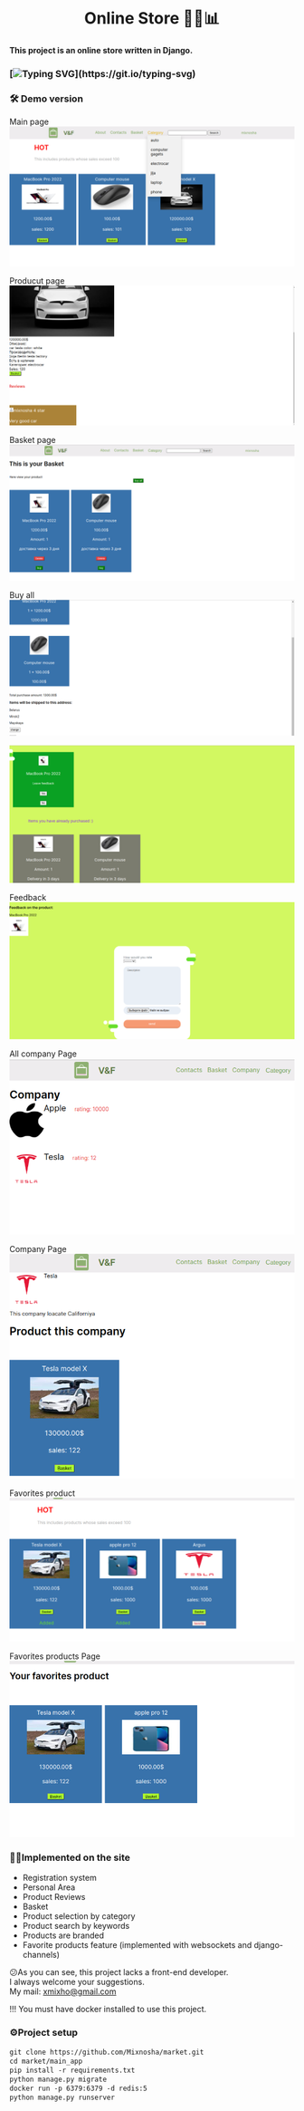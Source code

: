 <h1 align="center">Online Store  🏪🌐📊 </h1>

#### This project is an online store written in Django.

###  [![Typing SVG](https://readme-typing-svg.herokuapp.com?size=16&color=F7F7F7&height=25&lines=The+project+is+under+development+.+.+.)](https://git.io/typing-svg)

### 🛠 Demo version
  Main page
![image](readmeimg/img.png)

Producut page
![img.png](readmeimg/img2.png)

Basket page
![img.png](readmeimg/img_1.png)

Buy all
![img.png](readmeimg/img_2.png)


![img.png](readmeimg/img_3.png)

Feedback
![img.png](readmeimg/img_4.png)

All company Page
![img.png](readmeimg/img_5.png)

Company Page
![img.png](readmeimg/img_6.png)

Favorites product
![img.png](readmeimg/img_7.png)

Favorites products Page
![img.png](readmeimg/img_8.png)
### 👷‍♂️Implemented on the site

* Registration system
* Personal Area
* Product Reviews
* Basket
* Product selection by category
* Product search by keywords
* Products are branded
* Favorite products feature (implemented with websockets and django-channels)


😕As you can see, this project lacks a front-end developer.\
I always welcome your suggestions.\
My mail: xmixho@gmail.com

!!! You must have docker installed to use this project.
### ⚙️Project setup

```
git clone https://github.com/Mixnosha/market.git
cd market/main_app
pip install -r requirements.txt
python manage.py migrate
docker run -p 6379:6379 -d redis:5
python manage.py runserver
```
